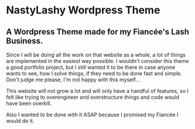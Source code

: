 # NastyLashy Wordpress Theme

## A Wordpress Theme made for my Fiancée's Lash Business.

Since I will be doing all the work on that website as a whole, a lot of things are implemented in the easiest way possible.
I wouldn't consider this theme a good portfolio project, but I still wanted it to be there in case anyone wants to see, how I solve things, if they need to be done fast and simple. Don't judge me please, I'm not happy with this myself...

This website will not grow a lot and will only have a handful of features, so I felt like trying to overengineer and overstructure things and code would have been overkill.

Also I wanted to be done with it ASAP because I promised my Fiancée I would do it.
